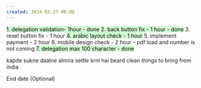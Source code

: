 ```yaml
---
created: 2024-02-27 00:08
---
```

<mark style="background: #BBFABBA6;">1. delegation validation- 1hour - done</mark>
<mark style="background: #BBFABBA6;">2. back button fix - 1 hour - done</mark>
3. reset button fix - 1 hour
<mark style="background: #BBFABBA6;">4. arabic layout check - 1 hour</mark>
5. implement payment - 2 hour
6. mobile design check - 2 hour - pdf load and number is not coming
<mark style="background: #BBFABBA6;">7. delegation max 100 character - done</mark>

kapde sukne daalne
almira settle krni hai
beard clean
things to bring from india


End date (Optional)
